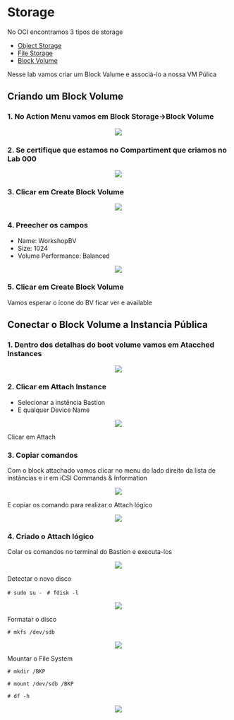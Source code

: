 # Storage

No OCI encontramos 3 tipos de storage

- [Object Storage](https://docs.cloud.oracle.com/pt-br/iaas/Content/Object/Concepts/objectstorageoverview.htm)
- [File Storage](https://docs.cloud.oracle.com/en-us/iaas/Content/File/Concepts/filestorageoverview.htm)
- [Block Volume](https://docs.cloud.oracle.com/pt-br/iaas/Content/Block/Concepts/overview.htm)

Nesse lab vamos criar um Block Valume e associá-lo a nossa VM Púlica

## Criando um Block Volume

### 1. No Action Menu vamos em Block Storage->Block Volume

<p align="center">
  <img src="https://github.com/ChristoPedro/OCIHandsOn/blob/master/Lab%20300/images/actionmenu.png" >
</p>

### 2. Se certifique que estamos no Compartiment que criamos no Lab 000

<p align="center">
  <img src="https://github.com/ChristoPedro/OCIHandsOn/blob/master/Lab%20100/images/changecompartment.png" >
</p>

### 3. Clicar em Create Block Volume

<p align="center">
  <img src="https://github.com/ChristoPedro/OCIHandsOn/blob/master/Lab%20300/images/createblock.png" >
</p>

### 4. Preecher os campos

- Name: WorkshopBV
- Size: 1024
- Volume Performance: Balanced

<p align="center">
  <img src="https://github.com/ChristoPedro/OCIHandsOn/blob/master/Lab%20300/images/createscreen.png" >
</p>

### 5. Clicar em Create Block Volume

Vamos esperar o ícone do BV ficar ver e available

## Conectar o Block Volume a Instancia Pública

### 1. Dentro dos detalhas do boot volume vamos em Atacched Instances

<p align="center">
  <img src="https://github.com/ChristoPedro/OCIHandsOn/blob/master/Lab%20300/images/attached1.png" >
</p>

### 2. Clicar em Attach Instance

- Selecionar a instência Bastion
- E qualquer Device Name

<p align="center">
  <img src="https://github.com/ChristoPedro/OCIHandsOn/blob/master/Lab%20300/images/attached2.png" >
</p>

Clicar em Attach

### 3. Copiar comandos

Com o block attachado vamos clicar no menu do lado direito da lista de instâncias e ir em iCSI Commands & Information

<p align="center">
  <img src="https://github.com/ChristoPedro/OCIHandsOn/blob/master/Lab%20300/images/attached3.png" >
</p>

E copiar os comando para realizar o Attach lógico

<p align="center">
  <img src="https://github.com/ChristoPedro/OCIHandsOn/blob/master/Lab%20300/images/attached4.png" >
</p>

### 4. Criado o Attach lógico

Colar os comandos no terminal do Bastion e executa-los

<p align="center">
  <img src="https://github.com/ChristoPedro/OCIHandsOn/blob/master/Lab%20300/images/logical1.png" >
</p>

Detectar o novo disco

```# sudo su - ```
```# fdisk -l```

<p align="center">
  <img src="https://github.com/ChristoPedro/OCIHandsOn/blob/master/Lab%20300/images/mount1.png" >
</p>

Formatar o disco

```# mkfs /dev/sdb```

<p align="center">
  <img src="https://github.com/ChristoPedro/OCIHandsOn/blob/master/Lab%20300/images/mount2.png" >
</p>

Mountar o File System

```# mkdir /BKP```

```# mount /dev/sdb /BKP```

```# df -h```

<p align="center">
  <img src="https://github.com/ChristoPedro/OCIHandsOn/blob/master/Lab%20300/images/mount3.png" >
</p>